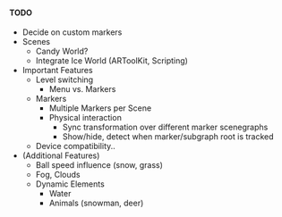 #### TODO

- Decide on custom markers
- Scenes
  - Candy World?
  - Integrate Ice World (ARToolKit, Scripting)
- Important Features
  - Level switching
    - Menu vs. Markers
  - Markers
    - Multiple Markers per Scene
    - Physical interaction
      - Sync transformation over different marker scenegraphs
      - Show/hide, detect when marker/subgraph root is tracked
  - Device compatibility..
- (Additional Features)
  - Ball speed influence (snow, grass)
  - Fog, Clouds
  - Dynamic Elements
    - Water
    - Animals (snowman, deer)
